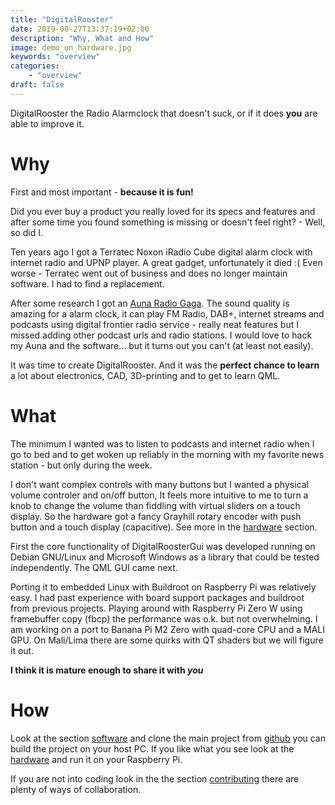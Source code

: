 ```yaml
---
title: "DigitalRooster"
date: 2019-08-27T13:37:19+02:00
description: "Why, What and How"
image: demo_on_hardware.jpg
keywords: "overview"
categories:
    - "overview"
draft: false
---
```


DigitalRooster the Radio Alarmclock that doesn't suck, or if it does
__you__ are able to improve it.

# Why

First and most important - **because it is fun!**

Did you ever buy a product you really loved for its specs and features and after
some time you found something is missing or doesn't feel right? - Well, so did I.

Ten years ago I got a Terratec Noxon iRadio Cube digital alarm clock with
internet radio and UPNP player. A great gadget, unfortunately it died :( Even
worse - Terratec went out of business and does no longer maintain software.  I
had to find a replacement.

After some research I got an 
[Auna Radio Gaga](https://www.auna.de/Radios/Internetradios/Radio-Gaga-Internetradio-WLAN-LAN-DAB-DAB-UKW-USB-AUX-schwarz-Schwarz.html). 
The sound quality is amazing for a alarm clock, it can play FM Radio, DAB+,
internet streams and podcasts using digital frontier radio service - really neat
features but I missed adding other podcast urls and radio stations. I would love
to hack my Auna and the software... but it turns out you can't (at least not
easily).

It was time to create DigitalRooster. And it was the __perfect chance to learn__
a lot about electronics, CAD, 3D-printing and to get to learn QML.

# What

The minimum I wanted was to listen to podcasts and internet radio when I go to
bed and to get woken up reliably in the morning with my favorite news station -
but only during the week.

I don't want complex controls with many buttons but I wanted a physical volume
controler and on/off button, It feels more intuitive to me to turn a knob to
change the volume than fiddling with virtual sliders on a touch display.  So the
hardware got a fancy Grayhill rotary encoder with push button and a touch
display (capacitive). See more in the [hardware](/pages/hardware) section.

First the core functionality of DigitalRoosterGui was developed running on
Debian GNU/Linux and Microsoft Windows as a library that could be tested
independently. The QML GUI came next.

Porting it to embedded Linux with Buildroot on Raspberry Pi was relatively easy.
I had past experience with board support packages and buildroot from previous
projects. Playing around with Raspberry Pi Zero W using framebuffer copy (fbcp)
the performance was o.k. but not overwhelming. I am working on a port to 
Banana Pi M2 Zero with quad-core CPU and a MALI GPU. On Mali/Lima there are 
some quirks with QT shaders but we will figure it out.

__I think it is mature enough to share it with *you*__ 

# How

Look at the section [software](/pages/software) and clone the main project from
[github](https://github.com/truschival/DigitalRoosterGui) you can build the project
on your host PC. If you like what you see look at the [hardware](/pages/hardware) 
and run it on your Raspberry Pi.

If you are not into coding look in the the section [contributing](/pages/contributing) 
there are plenty of ways of collaboration.
